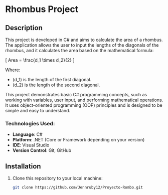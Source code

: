 # Rhombus Project 

## Description
This project is developed in C# and aims to calculate the area of a rhombus. The application allows the user to input the lengths of the diagonals of the rhombus, and it calculates the area based on the mathematical formula:

\[
Area = \frac{d_1 \times d_2}{2}
\]

Where:
- \(d_1\) is the length of the first diagonal.
- \(d_2\) is the length of the second diagonal.

This project demonstrates basic C# programming concepts, such as working with variables, user input, and performing mathematical operations. It uses object-oriented programming (OOP) principles and is designed to be simple and easy to understand.

### Technologies Used:
- **Language**: C#
- **Platform**: .NET (Core or Framework depending on your version)
- **IDE**: Visual Studio
- **Version Control**: Git, GitHub

## Installation
1. Clone this repository to your local machine:
   ```bash
   git clone https://github.com/Jennruby12/Proyecto-Rombo.git
